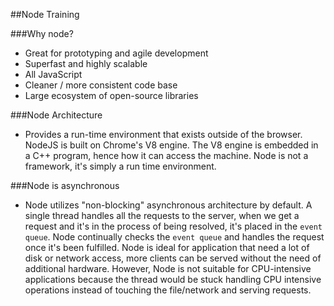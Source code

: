 ##Node Training

###Why node?

- Great for prototyping and agile development
- Superfast and highly scalable
- All JavaScript
- Cleaner / more consistent code base
- Large ecosystem of open-source libraries

###Node Architecture

- Provides a run-time environment that exists outside of the browser. NodeJS is built on Chrome's V8 engine. The V8 engine is embedded in a C++ program, hence how it can access the machine. Node is not a framework, it's simply a run time environment.

###Node is asynchronous

- Node utilizes "non-blocking" asynchronous architecture by default. A single thread handles all the requests to the server, when we get a request and it's in the process of being resolved, it's placed in the `event queue`. Node continually checks the `event queue` and handles the request once it's been fulfilled. Node is ideal for application that need a lot of disk or network access, more clients can be served without the need of additional hardware. However, Node is not suitable for CPU-intensive applications because the thread would be stuck handling CPU intensive operations instead of touching the file/network and serving requests.
